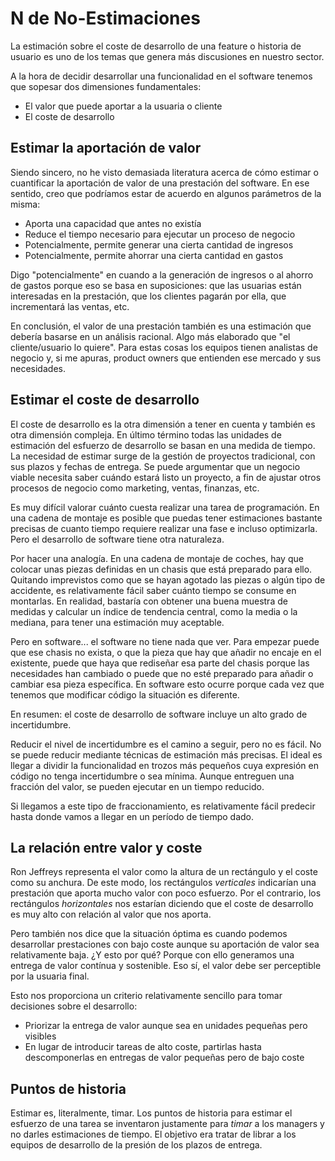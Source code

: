 # N de No-Estimaciones

La estimación sobre el coste de desarrollo de una feature o historia de usuario es uno de los temas que genera más discusiones en nuestro sector.

A la hora de decidir desarrollar una funcionalidad en el software tenemos que sopesar dos dimensiones fundamentales:

* El valor que puede aportar a la usuaria o cliente
* El coste de desarrollo

## Estimar la aportación de valor

Siendo sincero, no he visto demasiada literatura acerca de cómo estimar o cuantificar la aportación de valor de una prestación del software. En ese sentido, creo que podríamos estar de acuerdo en algunos parámetros de la misma:

* Aporta una capacidad que antes no existía
* Reduce el tiempo necesario para ejecutar un proceso de negocio
* Potencialmente, permite generar una cierta cantidad de ingresos
* Potencialmente, permite ahorrar una cierta cantidad en gastos

Digo "potencialmente" en cuando a la generación de ingresos o al ahorro de gastos porque eso se basa en suposiciones: que las usuarias están interesadas en la prestación, que los clientes pagarán por ella, que incrementará las ventas, etc.

En conclusión, el valor de una prestación también es una estimación que debería basarse en un análisis racional. Algo más elaborado que "el cliente/usuario lo quiere". Para estas cosas los equipos tienen analistas de negocio y, si me apuras, product owners que entienden ese mercado y sus necesidades.

## Estimar el coste de desarrollo

El coste de desarrollo es la otra dimensión a tener en cuenta y también es otra dimensión compleja. En último término todas las unidades de estimación del esfuerzo de desarrollo se basan en una medida de tiempo. La necesidad de estimar surge de la gestión de proyectos tradicional, con sus plazos y fechas de entrega. Se puede argumentar que un negocio viable necesita saber cuándo estará listo un proyecto, a fin de ajustar otros procesos de negocio como marketing, ventas, finanzas, etc.

Es muy difícil valorar cuánto cuesta realizar una tarea de programación. En una cadena de montaje es posible que puedas tener estimaciones bastante precisas de cuanto tiempo requiere realizar una fase e incluso optimizarla. Pero el desarrollo de software tiene otra naturaleza.

Por hacer una analogía. En una cadena de montaje de coches, hay que colocar unas piezas definidas en un chasis que está preparado para ello. Quitando imprevistos como que se hayan agotado las piezas o algún tipo de accidente, es relativamente fácil saber cuánto tiempo se consume en montarlas. En realidad, bastaría con obtener una buena muestra de medidas y calcular un índice de tendencia central, como la media o la mediana, para tener una estimación muy aceptable.

Pero en software... el software no tiene nada que ver. Para empezar puede que ese chasis no exista, o que la pieza que hay que añadir no encaje en el existente, puede que haya que rediseñar esa parte del chasis porque las necesidades han cambiado o puede que no esté preparado para añadir o cambiar esa pieza específica. En software esto ocurre porque cada vez que tenemos que modificar código la situación es diferente.

En resumen: el coste de desarrollo de software incluye un alto grado de incertidumbre.

Reducir el nivel de incertidumbre es el camino a seguir, pero no es fácil. No se puede reducir mediante técnicas de estimación más precisas. El ideal es llegar a dividir la funcionalidad en trozos más pequeños cuya expresión en código no tenga incertidumbre o sea mínima. Aunque entreguen una fracción del valor, se pueden ejecutar en un tiempo reducido.

Si llegamos a este tipo de fraccionamiento, es relativamente fácil predecir hasta donde vamos a llegar en un período de tiempo dado.

## La relación entre valor y coste

Ron Jeffreys representa el valor como la altura de un rectángulo y el coste como su anchura. De este modo, los rectángulos _verticales_ indicarían una prestación que aporta mucho valor con poco esfuerzo. Por el contrario, los rectángulos _horizontales_ nos estarían diciendo que el coste de desarrollo es muy alto con relación al valor que nos aporta.

Pero también nos dice que la situación óptima es cuando podemos desarrollar prestaciones con bajo coste aunque su aportación de valor sea relativamente baja. ¿Y esto por qué? Porque con ello generamos una entrega de valor contínua y sostenible. Eso sí, el valor debe ser perceptible por la usuaria final.

Esto nos proporciona un criterio relativamente sencillo para tomar decisiones sobre el desarrollo:

* Priorizar la entrega de valor aunque sea en unidades pequeñas pero visibles
* En lugar de introducir tareas de alto coste, partirlas hasta descomponerlas en entregas de valor pequeñas pero de bajo coste

## Puntos de historia

Estimar es, literalmente, timar. Los puntos de historia para estimar el esfuerzo de una tarea se inventaron justamente para _timar_ a los managers y no darles estimaciones de tiempo. El objetivo era tratar de librar a los equipos de desarrollo de la presión de los plazos de entrega.




